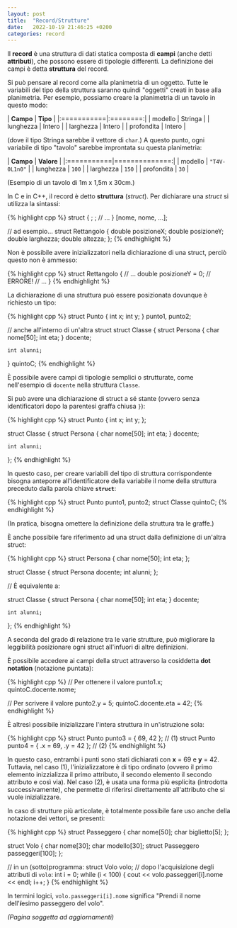 ```yaml
---
layout: post
title:  "Record/Strutture"
date:   2022-10-19 21:46:25 +0200
categories: record
---
```


Il **record** è una struttura di dati statica composta di **campi** (anche detti
**attributi**), che possono essere di tipologie differenti. La definizione dei
campi è detta **struttura** del record.

Si può pensare al record come alla planimetria di un oggetto. Tutte le variabili
del tipo della struttura saranno quindi "oggetti" creati in base alla
planimetria. Per esempio, possiamo creare la planimetria di un tavolo in questo
modo:

| **Campo**  | **Tipo** |
|:===========|:========:|
| modello    | Stringa  |
| lunghezza  | Intero   |
| larghezza  | Intero   |
| profondita | Intero   |

(dove il tipo Stringa sarebbe il vettore di `char`.) A questo punto, ogni
variabile di tipo "tavolo" sarebbe improntata su questa planimetria:

| **Campo**  | **Valore**    |
|:===========|==============:|
| modello    | `"T4V-0L1n0"` |
| lunghezza  | `100`         |
| larghezza  | `150`         |
| profondita | `30`          |

(Esempio di un tavolo di 1m x 1,5m x 30cm.)

In C e in C++, il record è detto **struttura** (_struct_). Per dichiarare una
_struct_ si utilizza la sintassi:

{% highlight cpp %}
struct <nome> {
    <tipo> <nomeCampo>;
    <tipo> <nomeCampo>;
    // ...
} [nome, nome, ...];

// ad esempio...
struct Rettangolo {
    double posizioneX;
    double posizioneY;
    double larghezza;
    double altezza;
};
{% endhighlight %}

Non è possibile avere inizializzatori nella dichiarazione di una struct, perciò
questo non è ammesso:

{% highlight cpp %}
struct Rettangolo {
    // ...
    double posizioneY = 0; // ERRORE!
    // ...
}
{% endhighlight %}

La dichiarazione di una struttura può essere posizionata dovunque è richiesto un
tipo:

{% highlight cpp %}
struct Punto {
    int x;
    int y;
} punto1, punto2;

// anche all'interno di un'altra struct
struct Classe {
    struct Persona {
        char nome[50];
        int eta;
    } docente;

    int alunni;
} quintoC;
{% endhighlight %}

È possibile avere campi di tipologie semplici o strutturate, come nell'esempio
di `docente` nella struttura `Classe`.

Si può avere una dichiarazione di struct a sé stante (ovvero senza
identificatori dopo la parentesi graffa chiusa `}`):

{% highlight cpp %}
struct Punto {
    int x;
    int y;
};

struct Classe {
    struct Persona {
        char nome[50];
        int eta;
    } docente;

    int alunni;
};
{% endhighlight %}

In questo caso, per creare variabili del tipo di struttura corrispondente bisogna
anteporre all'identificatore della variabile il nome della struttura preceduto
dalla parola chiave **`struct`**:

{% highlight cpp %}
struct Punto punto1, punto2;
struct Classe quintoC;
{% endhighlight %}

(In pratica, bisogna omettere la definizione della struttura tra le graffe.)

È anche possibile fare riferimento ad una struct dalla definizione di un'altra
struct:

{% highlight cpp %}
struct Persona {
    char nome[50];
    int eta;
};

struct Classe {
    struct Persona docente;
    int alunni;
};

// È equivalente a:

struct Classe {
    struct Persona {
        char nome[50];
        int eta;
    } docente;

    int alunni;
};
{% endhighlight %}

A seconda del grado di relazione tra le varie strutture, può migliorare la
leggibilità posizionare ogni struct all'infuori di altre definizioni.

È possibile accedere ai campi della struct attraverso la cosiddetta **dot
notation** (notazione puntata):

{% highlight cpp %}
// Per ottenere il valore
punto1.x;
quintoC.docente.nome;

// Per scrivere il valore
punto2.y = 5;
quintoC.docente.eta = 42;
{% endhighlight %}

È altresì possibile inizializzare l'intera struttura in un'istruzione sola:

{% highlight cpp %}
struct Punto punto3 = { 69, 42 }; // (1)
struct Punto punto4 = {
    .x = 69,
    .y = 42
}; // (2)
{% endhighlight %}

In questo caso, entrambi i punti sono stati dichiarati con **x** = 69 e **y**
= 42. Tuttavia, nel caso (1), l'inizializzatore è di tipo ordinato (ovvero
il primo elemento inizzializza il primo attributo, il secondo elemento il
secondo attributo e così via). Nel caso (2), è usata una forma più esplicita
(introdotta successivamente), che permette di riferirsi direttamente
all'attributo che si vuole inizializzare.

In caso di strutture più articolate, è totalmente possibile fare uso anche
della notazione dei vettori, se presenti:

{% highlight cpp %}
struct Passeggero {
    char nome[50];
    char biglietto[5];
};

struct Volo {
    char nome[30];
    char modello[30];
    struct Passeggero passeggeri[100];
};

// in un (sotto)programma:
struct Volo volo;
// dopo l'acquisizione degli attributi di `volo`:
int i = 0;
while (i < 100) {
    cout << volo.passeggeri[i].nome << endl;
    i++;
}
{% endhighlight %}

In termini logici, `volo.passeggeri[i].nome` significa "Prendi il nome
dell'***i***esimo passeggero del volo".

_(Pagina soggetta ad aggiornamenti)_